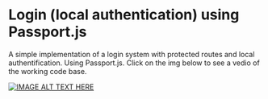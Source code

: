 # Login (local authentication) using Passport.js
A simple implementation of a login system with protected routes and local authentification. Using Passport.js. Click on the img below to see a vedio of the working code base.

[![IMAGE ALT TEXT HERE](https://img.youtube.com/vi/8RUhWfc9hOI/0.jpg)](https://www.youtube.com/watch?v=8RUhWfc9hOI)
